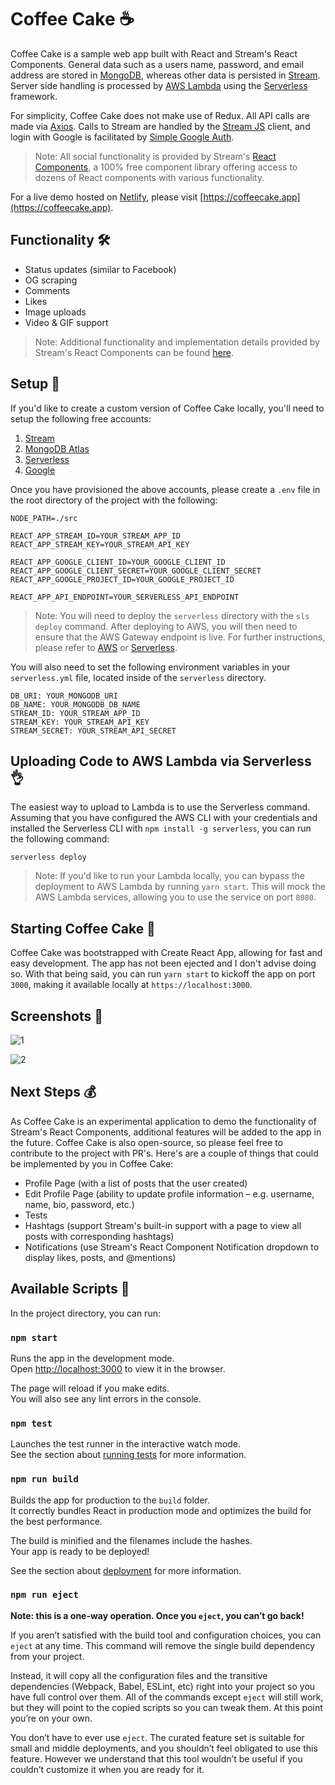 # Coffee Cake ☕

Coffee Cake is a sample web app built with React and Stream's React Components. General data such as a users name, password, and email address are stored in [MongoDB](https://cloud.mongodb.com), whereas other data is persisted in [Stream](https://getstream.io). Server side handling is processed by [AWS Lambda](https://aws.amazon.com/lambda/) using the [Serverless](https://serverless.com) framework.

For simplicity, Coffee Cake does not make use of Redux. All API calls are made via [Axios](https://github.com/axios/axios). Calls to Stream are handled by the [Stream JS](https://github.com/GetStream/stream-js) client, and login with Google is facilitated by [Simple Google Auth](https://github.com/hepiska/simple-google-auth). 

> Note: All social functionality is provided by Stream's [React Components](https://getstream.io/react-activity-feed/), a 100% free component library offering access to dozens of React components with various functionality.

For a live demo hosted on [Netlify](https://netlify.com), please visit [https://coffeecake.app](https://coffeecake.app).

## Functionality 🛠

-   Status updates (similar to Facebook)
-   OG scraping
-   Comments
-   Likes
-   Image uploads
-   Video & GIF support

> Note: Additional functionality and implementation details provided by Stream's React Components can be found [here](https://getstream.github.io/react-activity-feed/).

## Setup 🔌

If you'd like to create a custom version of Coffee Cake locally, you'll need to setup the following free accounts:

1. [Stream](https://getstream.io)
2. [MongoDB Atlas](https://cloud.mongodb.com)
3. [Serverless](https://dashboard.serverless.com)
4. [Google](https://google.com)

Once you have provisioned the above accounts, please create a `.env` file in the root directory of the project with the following:

```
NODE_PATH=./src

REACT_APP_STREAM_ID=YOUR_STREAM_APP_ID
REACT_APP_STREAM_KEY=YOUR_STREAM_API_KEY

REACT_APP_GOOGLE_CLIENT_ID=YOUR_GOOGLE_CLIENT_ID
REACT_APP_GOOGLE_CLIENT_SECRET=YOUR_GOOGLE_CLIENT_SECRET
REACT_APP_GOOGLE_PROJECT_ID=YOUR_GOOGLE_PROJECT_ID

REACT_APP_API_ENDPOINT=YOUR_SERVERLESS_API_ENDPOINT
```

> Note: You will need to deploy the `serverless` directory with the `sls deploy` command. After deploying to AWS, you will then need to ensure that the AWS Gateway endpoint is live. For further instructions, please refer to [AWS](https://aws.amazon.com) or [Serverless](https://serverless.com).

You will also need to set the following environment variables in your `serverless.yml` file, located inside of the `serverless` directory.

```
DB_URI: YOUR_MONGODB_URI
DB_NAME: YOUR_MONGODB_DB_NAME
STREAM_ID: YOUR_STREAM_APP_ID
STREAM_KEY: YOUR_STREAM_API_KEY
STREAM_SECRET: YOUR_STREAM_API_SECRET
```

## Uploading Code to AWS Lambda via Serverless 👌

The easiest way to upload to Lambda is to use the Serverless command. Assuming that you have configured the AWS CLI with your credentials and installed the Serverless CLI with `npm install -g serverless`, you can run the following command:

```
serverless deploy
```

> Note: If you'd like to run your Lambda locally, you can bypass the deployment to AWS Lambda by running `yarn start`. This will mock the AWS Lambda services, allowing you to use the service on port `8080`.

## Starting Coffee Cake 🚀

Coffee Cake was bootstrapped with Create React App, allowing for fast and easy development. The app has not been ejected and I don't advise doing so. With that being said, you can run `yarn start` to kickoff the app on port `3000`, making it available locally at `https://localhost:3000`.

## Screenshots 📸

![1](https://i.imgur.com/XrgolAl.png)

![2](https://i.imgur.com/sA2ryCr.png)

## Next Steps 💰

As Coffee Cake is an experimental application to demo the functionality of Stream's React Components, additional features will be added to the app in the future. Coffee Cake is also open-source, so please feel free to contribute to the project with PR's. Here's are a couple of things that could be implemented by you in Coffee Cake:

-   Profile Page (with a list of posts that the user created)
-   Edit Profile Page (ability to update profile information – e.g. username, name, bio, password, etc.)
-   Tests
-   Hashtags (support Stream's built-in support with a page to view all posts with corresponding hashtags)
-   Notifications (use Stream's React Component Notification dropdown to display likes, posts, and @mentions)

## Available Scripts 📜

In the project directory, you can run:

### `npm start`

Runs the app in the development mode.<br>
Open [http://localhost:3000](http://localhost:3000) to view it in the browser.

The page will reload if you make edits.<br>
You will also see any lint errors in the console.

### `npm test`

Launches the test runner in the interactive watch mode.<br>
See the section about [running tests](https://facebook.github.io/create-react-app/docs/running-tests) for more information.

### `npm run build`

Builds the app for production to the `build` folder.<br>
It correctly bundles React in production mode and optimizes the build for the best performance.

The build is minified and the filenames include the hashes.<br>
Your app is ready to be deployed!

See the section about [deployment](https://facebook.github.io/create-react-app/docs/deployment) for more information.

### `npm run eject`

**Note: this is a one-way operation. Once you `eject`, you can’t go back!**

If you aren’t satisfied with the build tool and configuration choices, you can `eject` at any time. This command will remove the single build dependency from your project.

Instead, it will copy all the configuration files and the transitive dependencies (Webpack, Babel, ESLint, etc) right into your project so you have full control over them. All of the commands except `eject` will still work, but they will point to the copied scripts so you can tweak them. At this point you’re on your own.

You don’t have to ever use `eject`. The curated feature set is suitable for small and middle deployments, and you shouldn’t feel obligated to use this feature. However we understand that this tool wouldn’t be useful if you couldn’t customize it when you are ready for it.
